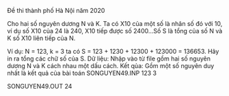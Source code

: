 Đề thi thành phố Hà Nội năm 2020

Cho hai số nguyên dương N và K. Ta có X10 của một số là nhân số đó với 10, ví dụ số X10 của 24 là 240, X10 tiếp được số 2400...Số S là tổng của số N và K số X10 liên tiếp của N.

Ví dụ: N = 123, k = 3 ta có S = 123 + 1230 + 12300 + 123000 = 136653. Hãy in ra tổng các chữ số của S.
Dữ liệu:
Nhập vào từ file gồm hai số nguyên dương N và K cách nhau một dấu cách.
Kết qủa:
Gồm một số nguyên duy nhất là kết quả của bài toán
SONGUYEN49.INP
123 3

SONGUYEN49.OUT
24
